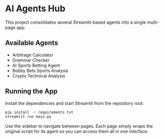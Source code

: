 # AI Agents Hub

This project consolidates several Streamlit-based agents into a single multi-page app.

## Available Agents

- Arbitrage Calculator
- Grammar Checker
- AI Sports Betting Agent
- Bobby Bets Sports Analysis
- Crypto Technical Analysis

## Running the App

Install the dependencies and start Streamlit from the repository root:

```bash
pip install -r requirements.txt
streamlit run main.py
```

Use the sidebar to navigate between pages. Each page simply wraps the original script for its agent so you can access them all in one interface.
